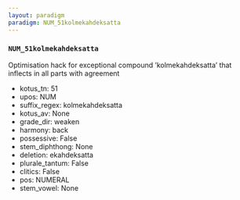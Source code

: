 ```yaml
---
layout: paradigm
paradigm: NUM_51kolmekahdeksatta
---
```

### ` NUM_51kolmekahdeksatta `

Optimisation hack for exceptional compound ’kolmekahdeksatta’ that inflects in all parts with agreement
* kotus_tn: 51
* upos: NUM
* suffix_regex: kolmekahdeksatta
* kotus_av: None
* grade_dir: weaken
* harmony: back
* possessive: False
* stem_diphthong: None
* deletion: ekahdeksatta
* plurale_tantum: False
* clitics: False
* pos: NUMERAL
* stem_vowel: None

